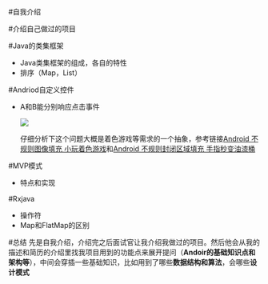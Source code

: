 #自我介绍

#介绍自己做过的项目

#Java的类集框架
- Java类集框架的组成，各自的特性
- 排序（Map，List）

#Andriod自定义控件
- A和B能分别响应点击事件

	![](http://i.imgur.com/dSNGMnm.png)
	
	仔细分析下这个问题大概是着色游戏等需求的一个抽象，参考链接[Android 不规则图像填充 小玩着色游戏](http://blog.csdn.net/lmj623565791/article/details/45788433#comments)和[Android 不规则封闭区域填充 手指秒变油漆桶](http://blog.csdn.net/lmj623565791/article/details/45954255)

#MVP模式
- 特点和实现

#Rxjava
- 操作符
- Map和FlatMap的区别

#总结
先是自我介绍，介绍完之后面试官让我介绍我做过的项目。然后他会从我的描述和简历的介绍里找我项目用到的功能点来展开提问（**Andoir的基础知识点和架构等**），中间会穿插一些基础知识，比如用到了哪些**数据结构和算法**，会哪些**设计模式**

